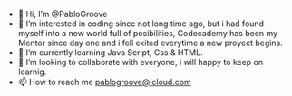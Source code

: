 - 👋 Hi, I’m @PabloGroove
- 👀 I’m interested in coding since not long time ago, but i had found myself into a new world full of posibilities,
     Codecademy has been my Mentor since day one and i fell exited everytime a new proyect begins.
- 🌱 I’m currently learning Java Script, Css & HTML.
- 💞️ I’m looking to collaborate with everyone, i will happy to keep on learnig.
- 📫 How to reach me pablogroove@icloud.com

<!---
PabloGroove/PabloGroove is a ✨ special ✨ repository because its `README.md` (this file) appears on your GitHub profile.
You can click the Preview link to take a look at your changes.
--->

